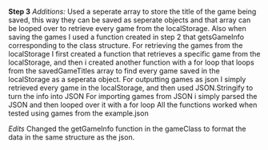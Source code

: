 **Step 3**
*Additions:*
Used a seperate array to store the title of the game being saved, this way they can be saved as seperate objects and that array can be looped over to retrieve every game from the localStorage. Also when saving the games I used a function created in step 2 that getsGameInfo corresponding to the class structure.
For retrieving the games from the localStorage I first created a function that retrieves a specific game from the localStorage, and then i created another function with a for loop that loops from the savedGameTitles array to find every game saved in the localStorage as a seperata object.
For outputting games as json I simply retrieved every game in the localStorage, and then used JSON.Stringify to turn the info into JSON
For importing games from JSON i simply parsed the JSON and then looped over it with a for loop
All the functions worked when tested using games from the example.json

*Edits*
Changed the getGameInfo function in the gameClass to format the data in the same structure as the json.